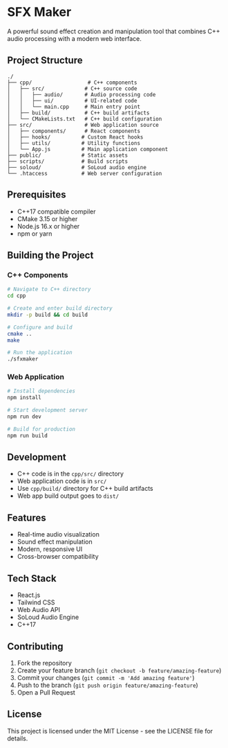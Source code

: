 # SFX Maker

A powerful sound effect creation and manipulation tool that combines C++ audio processing with a modern web interface.

## Project Structure

```
./
├── cpp/                  # C++ components
│   ├── src/             # C++ source code
│   │   ├── audio/       # Audio processing code
│   │   ├── ui/          # UI-related code
│   │   └── main.cpp     # Main entry point
│   ├── build/           # C++ build artifacts
│   └── CMakeLists.txt   # C++ build configuration
├── src/                 # Web application source
│   ├── components/      # React components
│   ├── hooks/          # Custom React hooks
│   ├── utils/          # Utility functions
│   └── App.js          # Main application component
├── public/             # Static assets
├── scripts/            # Build scripts
├── soloud/             # SoLoud audio engine
└── .htaccess           # Web server configuration
```

## Prerequisites

- C++17 compatible compiler
- CMake 3.15 or higher
- Node.js 16.x or higher
- npm or yarn

## Building the Project

### C++ Components

```bash
# Navigate to C++ directory
cd cpp

# Create and enter build directory
mkdir -p build && cd build

# Configure and build
cmake ..
make

# Run the application
./sfxmaker
```

### Web Application

```bash
# Install dependencies
npm install

# Start development server
npm run dev

# Build for production
npm run build
```

## Development

- C++ code is in the `cpp/src/` directory
- Web application code is in `src/`
- Use `cpp/build/` directory for C++ build artifacts
- Web app build output goes to `dist/`

## Features

- Real-time audio visualization
- Sound effect manipulation
- Modern, responsive UI
- Cross-browser compatibility

## Tech Stack

- React.js
- Tailwind CSS
- Web Audio API
- SoLoud Audio Engine
- C++17

## Contributing

1. Fork the repository
2. Create your feature branch (`git checkout -b feature/amazing-feature`)
3. Commit your changes (`git commit -m 'Add amazing feature'`)
4. Push to the branch (`git push origin feature/amazing-feature`)
5. Open a Pull Request

## License

This project is licensed under the MIT License - see the LICENSE file for details. 